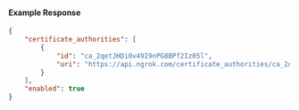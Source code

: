 <!-- Code generated for API Clients. DO NOT EDIT. -->

#### Example Response

```json
{
	"certificate_authorities": [
		{
			"id": "ca_2qetJHDi0v49I9nPG8BPf2Iz05l",
			"uri": "https://api.ngrok.com/certificate_authorities/ca_2qetJHDi0v49I9nPG8BPf2Iz05l"
		}
	],
	"enabled": true
}
```

